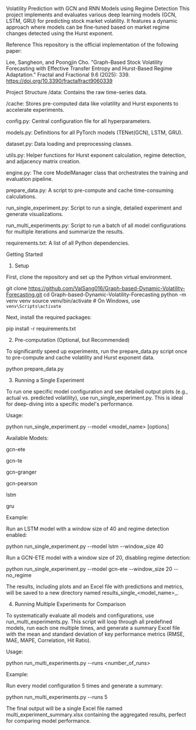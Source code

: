 Volatility Prediction with GCN and RNN Models using Regime Detection
This project implements and evaluates various deep learning models (GCN, LSTM, GRU) for predicting stock market volatility. It features a dynamic approach where models can be fine-tuned based on market regime changes detected using the Hurst exponent.

Reference
This repository is the official implementation of the following paper:

Lee, Sangheon, and Poongjin Cho. "Graph-Based Stock Volatility Forecasting with Effective Transfer Entropy and Hurst-Based Regime Adaptation." Fractal and Fractional 9.6 (2025): 339. https://doi.org/10.3390/fractalfract9060339

Project Structure
/data: Contains the raw time-series data.

/cache: Stores pre-computed data like volatility and Hurst exponents to accelerate experiments.

config.py: Central configuration file for all hyperparameters.

models.py: Definitions for all PyTorch models (TENet(GCN), LSTM, GRU).

dataset.py: Data loading and preprocessing classes.

utils.py: Helper functions for Hurst exponent calculation, regime detection, and adjacency matrix creation.

engine.py: The core ModelManager class that orchestrates the training and evaluation pipeline.

prepare_data.py: A script to pre-compute and cache time-consuming calculations.

run_single_experiment.py: Script to run a single, detailed experiment and generate visualizations.

run_multi_experiments.py: Script to run a batch of all model configurations for multiple iterations and summarize the results.

requirements.txt: A list of all Python dependencies.

Getting Started
1. Setup

First, clone the repository and set up the Python virtual environment.

git clone https://github.com/ValSang016/Graph-based-Dynamic-Volatility-Forecasting.git
cd Graph-based-Dynamic-Volatility-Forecasting
python -m venv venv
source venv/bin/activate  # On Windows, use `venv\Scripts\activate`


Next, install the required packages:

pip install -r requirements.txt


2. Pre-computation (Optional, but Recommended)

To significantly speed up experiments, run the prepare_data.py script once to pre-compute and cache volatility and Hurst exponent data.

python prepare_data.py


3. Running a Single Experiment

To run one specific model configuration and see detailed output plots (e.g., actual vs. predicted volatility), use run_single_experiment.py. This is ideal for deep-diving into a specific model's performance.

Usage:

python run_single_experiment.py --model <model_name> [options]


Available Models:

gcn-ete

gcn-te

gcn-granger

gcn-pearson

lstm

gru

Example:

Run an LSTM model with a window size of 40 and regime detection enabled:

python run_single_experiment.py --model lstm --window_size 40


Run a GCN-ETE model with a window size of 20, disabling regime detection:

python run_single_experiment.py --model gcn-ete --window_size 20 --no_regime


The results, including plots and an Excel file with predictions and metrics, will be saved to a new directory named results_single_<model_name>_<timestamp>.

4. Running Multiple Experiments for Comparison

To systematically evaluate all models and configurations, use run_multi_experiments.py. This script will loop through all predefined models, run each one multiple times, and generate a summary Excel file with the mean and standard deviation of key performance metrics (RMSE, MAE, MAPE, Correlation, Hit Ratio).

Usage:

python run_multi_experiments.py --runs <number_of_runs>


Example:

Run every model configuration 5 times and generate a summary:

python run_multi_experiments.py --runs 5


The final output will be a single Excel file named multi_experiment_summary.xlsx containing the aggregated results, perfect for comparing model performance.


